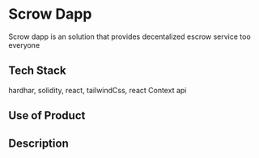 # Scrow Dapp
Scrow dapp is an solution that provides decentalized escrow service too everyone

## Tech Stack
hardhar, solidity, react, tailwindCss, react Context api

## Use of Product


## Description

